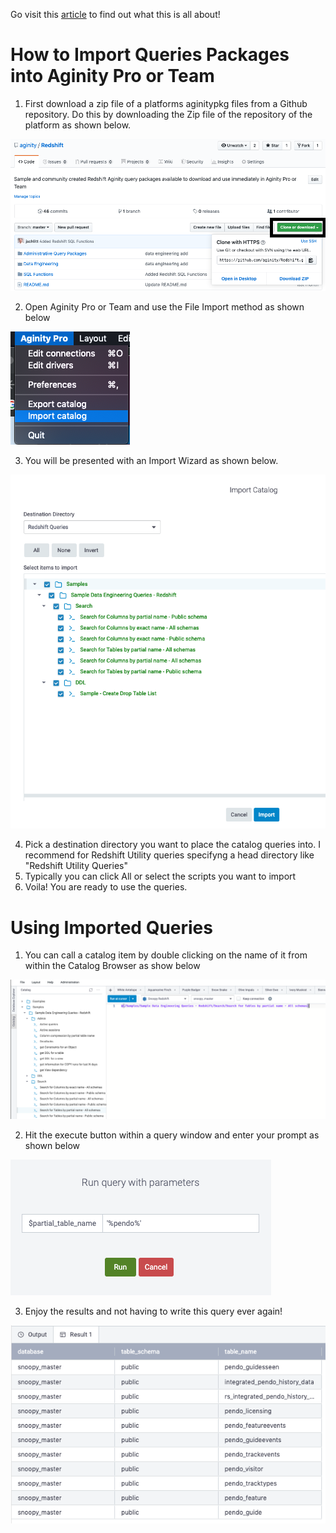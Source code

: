 Go visit this [article](https://support.aginity.com/hc/en-us/articles/360037728974-Using-the-Github-Repository-and-Community-Queries-for-Aginity-Pro-and-Team) to find out what this is all about!

# How to Import Queries Packages into Aginity Pro or Team

1. First download a zip file of a platforms aginitypkg files from a Github repository.  Do this by downloading the Zip file of the repository of the platform as shown below.  

![File Import Image!](/images/HowtoDownload.png "Download Package")  
  
2. Open Aginity Pro or Team and use the File Import method as shown below

![File Import Image!](/images/importPkg.png "Import Aginity Catalog Package")

3. You will be presented with an Import Wizard as shown below.

![File Import Wizard!](/images/ImportWiz.png "Import Aginity Catalog Package Wizard")

4. Pick a destination directory you want to place the catalog queries into.  I recommend for Redshift Utility queries specifyng a head directory like "Redshift Utility Queries"
5. Typically you can click All or select the scripts you want to import
6. Voila!  You are ready to use the queries.

# Using Imported Queries

1. You can call a catalog item by double clicking on the name of it from within the Catalog Browser as show below

![Reference Catalog!](/images/dblClick.png "Call Catalog")

2. Hit the execute button within a query window and enter your prompt as shown below

![Parameter!](/images/pickParam.png "Enter Parameter")

3. Enjoy the results and not having to write this query ever again!

![View Results!](/images/viewResult.png "View Results")
